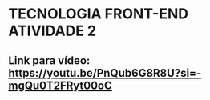 # TECNOLOGIA FRONT-END ATIVIDADE 2

## Link para vídeo: https://youtu.be/PnQub6G8R8U?si=-mgQu0T2FRyt00oC
